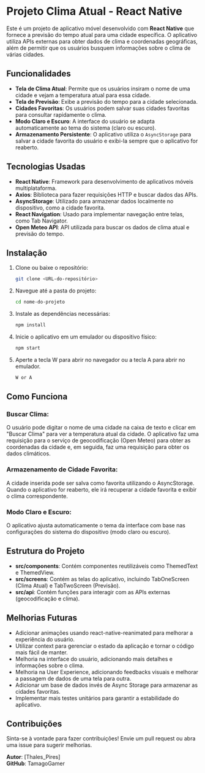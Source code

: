 # Projeto Clima Atual - React Native

Este é um projeto de aplicativo móvel desenvolvido com **React Native** que fornece a previsão do tempo atual para uma cidade específica. O aplicativo utiliza APIs externas para obter dados de clima e coordenadas geográficas, além de permitir que os usuários busquem informações sobre o clima de várias cidades.

## Funcionalidades

- **Tela de Clima Atual**: Permite que os usuários insiram o nome de uma cidade e vejam a temperatura atual para essa cidade.
- **Tela de Previsão**: Exibe a previsão do tempo para a cidade selecionada.
- **Cidades Favoritas**: Os usuários podem salvar suas cidades favoritas para consultar rapidamente o clima.
- **Modo Claro e Escuro**: A interface do usuário se adapta automaticamente ao tema do sistema (claro ou escuro).
- **Armazenamento Persistente**: O aplicativo utiliza o `AsyncStorage` para salvar a cidade favorita do usuário e exibi-la sempre que o aplicativo for reaberto.

## Tecnologias Usadas

- **React Native**: Framework para desenvolvimento de aplicativos móveis multiplataforma.
- **Axios**: Biblioteca para fazer requisições HTTP e buscar dados das APIs.
- **AsyncStorage**: Utilizado para armazenar dados localmente no dispositivo, como a cidade favorita.
- **React Navigation**: Usado para implementar navegação entre telas, como Tab Navigator.
- **Open Meteo API**: API utilizada para buscar os dados de clima atual e previsão do tempo.

## Instalação

1. Clone ou baixe o repositório:
   ```bash
   git clone <URL-do-repositório>

2. Navegue até a pasta do projeto:
    ```bash
    cd nome-do-projeto

3. Instale as dependências necessárias:
    ```bash
    npm install

4. Inicie o aplicativo em um emulador ou dispositivo físico:
    ```bash
    npm start

5. Aperte a tecla W para abrir no navegador ou a tecla A para abrir no emulador.
    ```bash
    W or A

## Como Funciona

### Buscar Clima:
O usuário pode digitar o nome de uma cidade na caixa de texto e clicar em "Buscar Clima" para ver a temperatura atual da cidade. O aplicativo faz uma requisição para o serviço de geocodificação (Open Meteo) para obter as coordenadas da cidade e, em seguida, faz uma requisição para obter os dados climáticos.

### Armazenamento de Cidade Favorita:
A cidade inserida pode ser salva como favorita utilizando o AsyncStorage. Quando o aplicativo for reaberto, ele irá recuperar a cidade favorita e exibir o clima correspondente.

### Modo Claro e Escuro:
O aplicativo ajusta automaticamente o tema da interface com base nas configurações do sistema do dispositivo (modo claro ou escuro).

## Estrutura do Projeto

- **src/components**: Contém componentes reutilizáveis como ThemedText e ThemedView.
- **src/screens**: Contém as telas do aplicativo, incluindo TabOneScreen (Clima Atual) e TabTwoScreen (Previsão).
- **src/api**: Contém funções para interagir com as APIs externas (geocodificação e clima).

## Melhorias Futuras

- Adicionar animações usando react-native-reanimated para melhorar a experiência do usuário.
- Utilizar context para gerenciar o estado da aplicação e tornar o código mais fácil de manter.
- Melhoria na interface do usuário, adicionando mais detalhes e informações sobre o clima.
- Melhoria na User Experience, adicionando feedbacks visuais e melhorar a passagem de dados de uma tela para outra.
- Adicionar um base de dados invés de Async Storage para armazenar as cidades favoritas.
- Implementar mais testes unitários para garantir a estabilidade do aplicativo.

## Contribuições

Sinta-se à vontade para fazer contribuições! Envie um pull request ou abra uma issue para sugerir melhorias.

**Autor**: [Thales_Pires]  
**GitHub**: TamagoGamer
